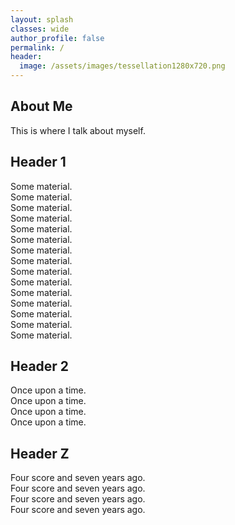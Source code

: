 ```yaml
---
layout: splash
classes: wide
author_profile: false
permalink: /
header:
  image: /assets/images/tessellation1280x720.png
---
```


## About Me

This is where I talk about myself.


## Header 1

Some material.  
Some material.  
Some material.  
Some material.  
Some material.  
Some material.  
Some material.  
Some material.  
Some material.  
Some material.  
Some material.  
Some material.  
Some material.  
Some material.  
Some material.  



## Header 2

Once upon a time.  
Once upon a time.  
Once upon a time.  
Once upon a time.  


## Header Z

Four score and seven years ago.  
Four score and seven years ago.  
Four score and seven years ago.  
Four score and seven years ago.  